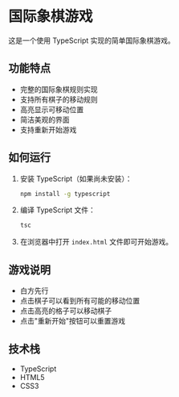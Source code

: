 # 国际象棋游戏

这是一个使用 TypeScript 实现的简单国际象棋游戏。

## 功能特点

- 完整的国际象棋规则实现
- 支持所有棋子的移动规则
- 高亮显示可移动位置
- 简洁美观的界面
- 支持重新开始游戏

## 如何运行

1. 安装 TypeScript（如果尚未安装）：
   ```bash
   npm install -g typescript
   ```

2. 编译 TypeScript 文件：
   ```bash
   tsc
   ```

3. 在浏览器中打开 `index.html` 文件即可开始游戏。

## 游戏说明

- 白方先行
- 点击棋子可以看到所有可能的移动位置
- 点击高亮的格子可以移动棋子
- 点击"重新开始"按钮可以重置游戏

## 技术栈

- TypeScript
- HTML5
- CSS3 